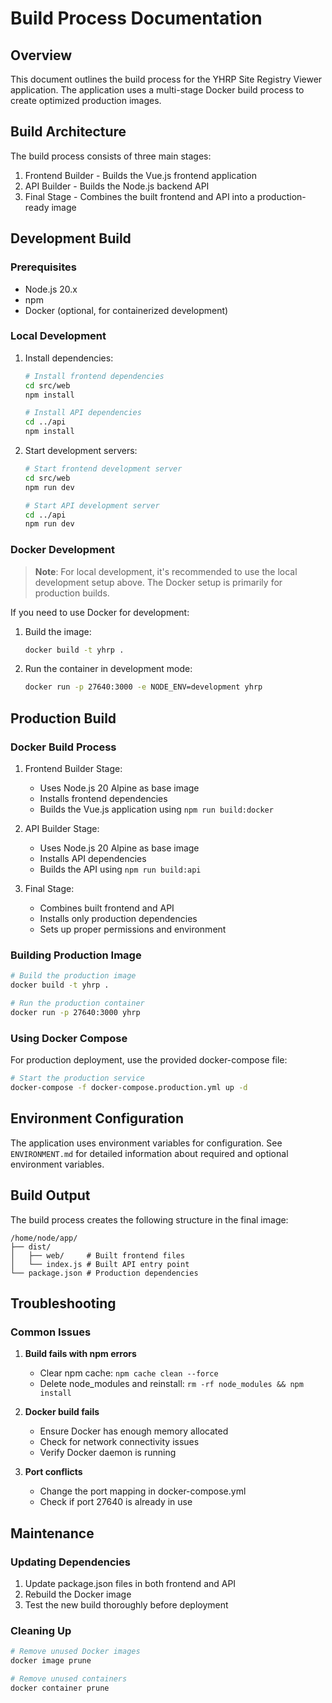 # Build Process Documentation

## Overview

This document outlines the build process for the YHRP Site Registry Viewer application. The application uses a multi-stage Docker build process to create optimized production images.

## Build Architecture

The build process consists of three main stages:

1. Frontend Builder - Builds the Vue.js frontend application
2. API Builder - Builds the Node.js backend API
3. Final Stage - Combines the built frontend and API into a production-ready image

## Development Build

### Prerequisites

- Node.js 20.x
- npm
- Docker (optional, for containerized development)

### Local Development

1. Install dependencies:

   ```bash
   # Install frontend dependencies
   cd src/web
   npm install

   # Install API dependencies
   cd ../api
   npm install
   ```

2. Start development servers:

   ```bash
   # Start frontend development server
   cd src/web
   npm run dev

   # Start API development server
   cd ../api
   npm run dev
   ```

### Docker Development

> **Note**: For local development, it's recommended to use the local development setup above. The Docker setup is primarily for production builds.

If you need to use Docker for development:

1. Build the image:

   ```bash
   docker build -t yhrp .
   ```

2. Run the container in development mode:

   ```bash
   docker run -p 27640:3000 -e NODE_ENV=development yhrp
   ```

## Production Build

### Docker Build Process

1. Frontend Builder Stage:

   - Uses Node.js 20 Alpine as base image
   - Installs frontend dependencies
   - Builds the Vue.js application using `npm run build:docker`

2. API Builder Stage:

   - Uses Node.js 20 Alpine as base image
   - Installs API dependencies
   - Builds the API using `npm run build:api`

3. Final Stage:
   - Combines built frontend and API
   - Installs only production dependencies
   - Sets up proper permissions and environment

### Building Production Image

```bash
# Build the production image
docker build -t yhrp .

# Run the production container
docker run -p 27640:3000 yhrp
```

### Using Docker Compose

For production deployment, use the provided docker-compose file:

```bash
# Start the production service
docker-compose -f docker-compose.production.yml up -d
```

## Environment Configuration

The application uses environment variables for configuration. See `ENVIRONMENT.md` for detailed information about required and optional environment variables.

## Build Output

The build process creates the following structure in the final image:

```
/home/node/app/
├── dist/
│   ├── web/     # Built frontend files
│   └── index.js # Built API entry point
└── package.json # Production dependencies
```

## Troubleshooting

### Common Issues

1. **Build fails with npm errors**

   - Clear npm cache: `npm cache clean --force`
   - Delete node_modules and reinstall: `rm -rf node_modules && npm install`

2. **Docker build fails**

   - Ensure Docker has enough memory allocated
   - Check for network connectivity issues
   - Verify Docker daemon is running

3. **Port conflicts**
   - Change the port mapping in docker-compose.yml
   - Check if port 27640 is already in use

## Maintenance

### Updating Dependencies

1. Update package.json files in both frontend and API
2. Rebuild the Docker image
3. Test the new build thoroughly before deployment

### Cleaning Up

```bash
# Remove unused Docker images
docker image prune

# Remove unused containers
docker container prune
```
